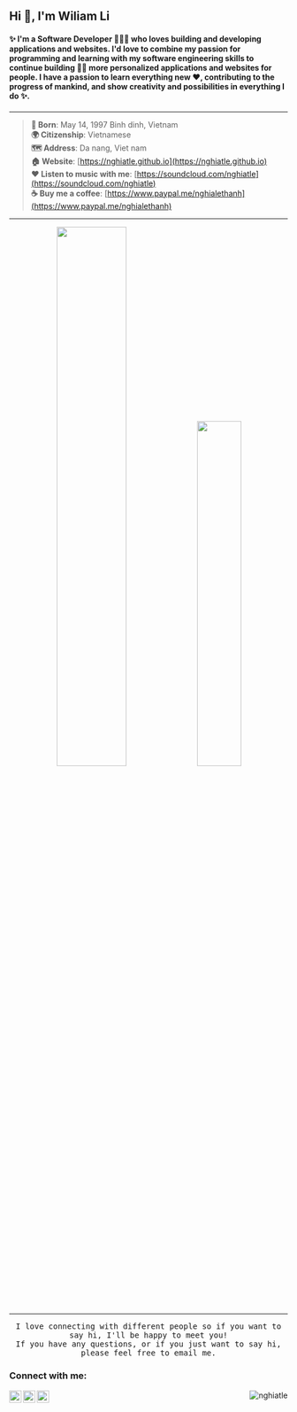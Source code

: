 ## Hi 👋, I'm Wiliam Li
#### ✨ I'm a Software Developer 👨🏻‍💻 who loves building and developing applications and websites. I'd love to combine my passion for programming and learning with my software engineering skills to continue building 🧑‍💻 more personalized applications and websites for people. I have a passion to learn everything new ❤, contributing to the progress of mankind, and show creativity and possibilities in everything I do ✨.

---

> **📰 Born**: May 14, 1997 Binh dinh, Vietnam<br>
> **🌍 Citizenship**: Vietnamese<br>
> **🗺 Address**: Da nang, Viet nam<br>
> **🏠 Website**: [https://nghiatle.github.io](https://nghiatle.github.io)<br>
> **❤️ Listen to music with me**: [https://soundcloud.com/nghiatle](https://soundcloud.com/nghiatle)<br>
> **☕ Buy me a coffee**: [https://www.paypal.me/nghialethanh](https://www.paypal.me/nghialethanh)<br>

---

<p align="center">
  <img width="49.99%" src="https://github-readme-stats.vercel.app/api?username=nghiatle&count_private=true&show_icons=true&line_height=52" />
  <img width="39.99%" src="https://github-readme-stats.vercel.app/api/top-langs/?username=nghiatle&count_private=true&line_height=52" />
</p>

---

<p align="center">
  <samp>
    I love connecting with different people so if you want to say hi, I'll be happy to meet you!<br> If you have any questions, or if you just want to say hi, please feel free to email me.
  </samp>
</p>

### Connect with me:

[<img align="left" alt="kaggle" width="22px" src="https://cdn.jsdelivr.net/npm/simple-icons@v3/icons/kaggle.svg" />][kaggle]
[<img align="left" alt="twitter" width="22px" src="https://cdn.jsdelivr.net/npm/simple-icons@v3/icons/twitter.svg" />][twitter]
[<img align="left" alt="linkedIn" width="22px" src="https://cdn.jsdelivr.net/npm/simple-icons@v3/icons/linkedin.svg" />][linkedin]

[kaggle]: https://www.kaggle.com/nghiatle
[twitter]: https://twitter.com/nghiatle1997
[linkedin]: https://linkedin.com/in/nghialethanh

<p align="right"> <img src="https://komarev.com/ghpvc/?username=nghiatle&label=Profile%20views&color=0e75b6&style=flat" alt="nghiatle" /> </p>

<!--
Here are some ideas to get you started:

- 🔭 I’m currently working on ...
- 🌱 I’m currently learning ...
- 👯 I’m looking to collaborate on ...
- 🤔 I’m looking for help with ...
- 💬 Ask me about ...
- 📫 How to reach me: ...
- 😄 Pronouns: ...
- ⚡ Fun fact: ...
-->
